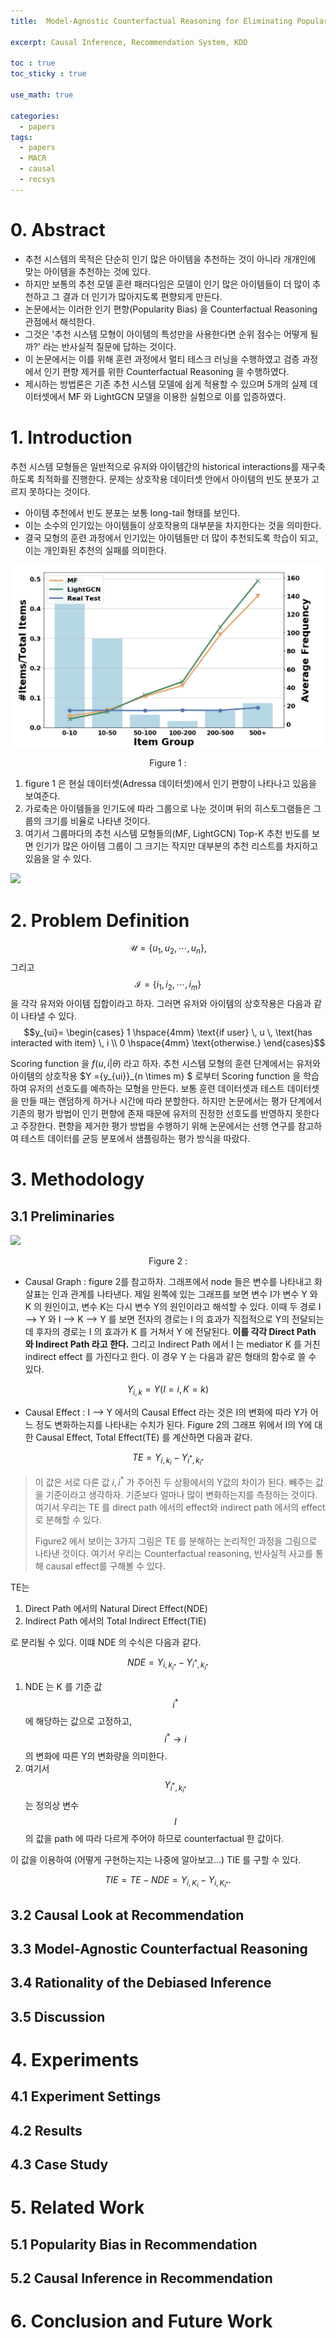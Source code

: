 ```yaml
---
title:  Model-Agnostic Counterfactual Reasoning for Eliminating Popularity Bias in Recommender System(KDD 2021)

excerpt: Causal Inference, Recommendation System, KDD 

toc : true
toc_sticky : true  

use_math: true

categories:
  - papers
tags:
  - papers
  - MACR
  - causal
  - recsys
---
```


# 0. Abstract 

- 추천 시스템의 목적은 단순히 인기 많은 아이템을 추천하는 것이 아니라 개개인에 맞는 아이템을 추천하는 것에 있다.
- 하지만 보통의 추천 모델 훈련 패러다임은 모델이 인기 많은 아이템들이 더 많이 추천하고 그 결과 더 인기가 많아지도록 편향되게 만든다.
- 논문에서는 이러한 인기 편향(Popularity Bias) 을  Counterfactual Reasoning 관점에서 해석한다.
- 그것은 '추천 시스템 모형이 아이템의 특성만을 사용한다면 순위 점수는 어떻게 될까?' 라는 반사실적 질문에 답하는 것이다.
- 이 논문에서는 이를 위해 훈련 과정에서 멀티 테스크 러닝을 수행하였고 검증 과정에서 인기 편향 제거를 위한 Counterfactual Reasoning 을 수행하였다.
- 제시하는 방법론은 기존 추천 시스템 모델에 쉽게 적용할 수 있으며 5개의 실제 데이터셋에서 MF 와 LightGCN 모델을 이용한 실험으로 이를 입증하였다. 


# 1. Introduction
추천 시스템 모형들은 일반적으로 유저와 아이템간의 historical interactions를 재구축하도록 최적화를 진행한다. 문제는 상호작용 데이터셋 안에서 아이템의 빈도 분포가 고르지 못하다는 것이다.    

- 아이템 추천에서 빈도 분포는 보통 long-tail 형태를 보인다. 
- 이는 소수의 인기있는 아이템들이 상호작용의 대부분을 차지한다는 것을 의미한다. 
- 결국 모형의 훈련 과정에서 인기있는 아이템들만 더 많이 추천되도록 학습이 되고, 이는 개인화된 추천의 실패를 의미한다.

![Popularity Bias](https://github.com/Sodychoe/sodychoe.github.io/blob/main/assets/images/papers/macr/macr-bias.png?raw=true)
<div style="text-align: center;">Figure 1 :</div>

1. figure 1 은 현실 데이터셋(Adressa 데이터셋)에서 인기 편향이 나타나고 있음을 보여준다. 
2. 가로축은 아이템들을 인기도에 따라 그룹으로 나눈 것이며 뒤의 히스토그램들은 그룹의 크기를 비율로 나타낸 것이다. 
3. 여기서 그룹마다의 추천 시스템 모형들의(MF, LightGCN) Top-K 추천 빈도를 보면 인기가 많은
아이템 그룹이 그 크기는 작지만 대부분의 추천 리스트를 차지하고 있음을 알 수 있다. 


![](https://user-images.githubusercontent.com/113276452/238947788-5647cc6e-836b-42d3-9337-b21b746211ae.png)


# 2. Problem Definition

$$\mathcal{U} = \{u_1, u_2, \cdots, u_n \},$$  그리고 $$\mathcal{I}=\{i_1, i_2, \cdots, i_m \}$$ 을 각각 유저와 아이템 집합이라고 하자. 그러면 유저와 아이템의 상호작용은 다음과
같이 나타낼 수 있다. 
$$y_{ui}= \begin{cases} 1 \hspace{4mm} \text{if user} \, u \, \text{has interacted with item} \, i  
\\ 0 \hspace{4mm} \text{otherwise.} \end{cases}$$

Scoring function 을 $f(u, i|\theta)$ 라고 하자. 추천 시스템 모형의 훈련 단계에서는 유저와 아이템의 상호작용 $Y =\{y_{ui}\}_{n \times m} $ 로부터 Scoring function 을 학습하여 유저의 선호도를 예측하는 모형을 만든다. 보통 훈련 데이터셋과 테스트 데이터셋을 
만들 때는 랜덤하게 하거나 시간에 따라 분할한다. 하지만 논문에서는 평가 단계에서 기존의 평가 방법이 인기 편향에 존재 때문에 유저의 진정한
선호도를 반영하지 못한다고 주장한다. 편향을 제거한 평가 방법을 수행하기 위해 논문에서는 선행 연구를 참고하여 테스트 데이터를 균등 분포에서
샘플링하는 평가 방식을 따랐다.   

# 3. Methodology

## 3.1 Preliminaries
<!-- ![](https://user-images.githubusercontent.com/113276452/238668969-2485be1e-4887-4543-affc-a92c08142a15.png) -->

![](https://user-images.githubusercontent.com/113276452/238672592-377408fd-0068-43d7-a67a-391331a8f071.png)
<div style="text-align: center;">Figure 2 :</div>

- Causal Graph : figure 2를 참고하자. 그래프에서 node 들은 변수를 나타내고 화살표는 인과 관계를 나타낸다. 제일 왼쪽에 있는 그래프를 보면
변수 I가 변수 Y 와 K 의 원인이고, 변수 K는 다시 변수 Y의 원인이라고 해석할 수 있다. 이때 두 경로 I --> Y 와 I --> K --> Y 를 보면 전자의
경로는 I 의 효과가 직접적으로 Y의 전달되는데 후자의 경로는 I 의 효과가 K 를 거쳐서 Y 에 전달된다. **이를 각각 Direct Path 와 Indirect Path 라고 한다.** 그리고 Indirect Path 에서 I 는 mediator K 를 거친 indirect effect 를 가진다고 한다. 이 경우 Y 는 다음과
같은 형태의 함수로 쓸 수 있다. 

$$Y_{i, k} = Y(I=i, K=k)$$


- Causal Effect : I --> Y 에서의 Causal Effect 라는 것은 I의 변화에 따라 Y가 어느 정도 변화하는지를 나타내는 수치가 된다. Figure 2의 그래프 위에서 I의 Y에 대한 Causal Effect, Total Effect(TE) 를 계산하면 다음과 같다. 

$$TE = Y_{i, k_{i}} - Y_{i^{*},k_{i^{*}}}$$

> 이 값은 서로 다른 값 $i, i^{*}$ 가 주어진 두 상황에서의 Y값의 차이가 된다. 빼주는 값을 기준이라고 생각하자. 기준보다 얼마나 많이 변화하는지를 측정하는 것이다. 여기서 우리는 TE 를 direct path 에서의 effect와
> indirect path 에서의 effect 로 분해할 수 있다. 
> 
> Figure2 에서 보이는 3가지 그림은  TE 를 분해하는 논리적인 과정을 그림으로 나타낸 것이다. 여기서 우리는 Counterfactual reasoning, 반사실적 사고를 통해 causal effect를 구해볼 수 있다. 

TE는 
1. Direct Path 에서의 Natural Direct Effect(NDE)  
2. Indirect Path 에서의 Total Indirect Effect(TIE) 

로 분리될 수 있다. 이떄 NDE 의 수식은 다음과 같다.

$$NDE = Y_{i, k_{i^*}}-Y_{i^{*},k_{i^*}}$$

1. NDE 는 K 를 기준 값 $$i^{*}$$ 에 해당하는 값으로 고정하고, $$i^* \rightarrow i$$ 의 변화에 따른 Y의 변화량을 의미한다. 
2. 여기서 $$Y_{i^{*},k_{i^*}}$$ 는 정의상 변수 $$I$$ 의 값을 path 에 따라 다르게 주어야 하므로 counterfactual 한 값이다. 

이 값을 이용하여 (어떻게 구현하는지는 나중에 알아보고...) TIE 를 구할 수 있다.

$$TIE = TE - NDE = Y_{i,K_i} - Y_{i,K_{i^{*}}}.$$

## 3.2 Causal Look at Recommendation



## 3.3 Model-Agnostic Counterfactual Reasoning

## 3.4 Rationality of the Debiased Inference

## 3.5 Discussion

# 4. Experiments 

## 4.1 Experiment Settings

## 4.2 Results

## 4.3 Case Study

# 5. Related Work

## 5.1 Popularity Bias in Recommendation

## 5.2 Causal Inference in Recommendation

# 6. Conclusion and Future Work 